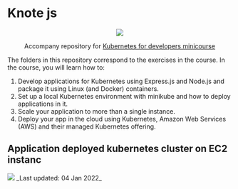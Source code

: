 # Knote js

<div align="center">
    <a href="https://learnk8s.io/"><img src="https://avatars.githubusercontent.com/u/31817372?s=200&v=4" /></a>
    <p>Accompany repository for <a href="https://learnk8s.io/kubernetes-for-developers">Kubernetes for developers minicourse</a></p>
</div>

The folders in this repository correspond to the exercises in the course. In the course, you will learn how to:

1. Develop applications for Kubernetes using Express.js and Node.js and package it using Linux (and Docker) containers.
1. Set up a local Kubernetes environment with minikube and how to deploy applications in it.
1. Scale your application to more than a single instance.
1. Deploy your app in the cloud using Kubernetes, Amazon Web Services (AWS) and their managed Kubernetes offering.

<h2> Application deployed kubernetes cluster on EC2 instanc</h2>

<img src="https://shreyagorey.s3.ap-south-1.amazonaws.com/knote_app.JPG" />
_Last updated: 04 Jan 2022_
